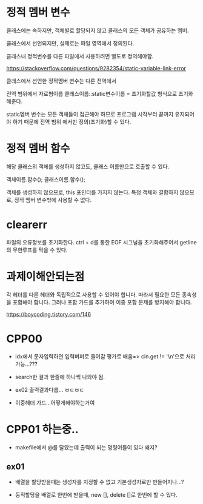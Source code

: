 # 정적 멤버 변수

클래스에는 속하지만, 객체별로 할당되지 않고 클래스의 모든 객체가 공유하는 멤버.

클래스에서 선언되지만, 실제로는 파일 영역에서 정의된다.

클래스내 정적변수를 다른 파일에서 사용하려면 별도로 정의해야함.

https://stackoverflow.com/questions/9282354/static-variable-link-error

클래스에서 선언한 정적멤버 변수는 다른 전역에서

전역 범위에서 자료형이름 클래스이름::static변수이름 = 초기화할값 형식으로 초기화 해준다.

static멤버 변수는 모든 객체들이 접근해야 하므로 프로그램 시작부터 끝까지 유지되어야 하기 때문에 전역 범위 에서만 정의(초기화)할 수 있다.

# 정적 멤버 함수

해당 클래스의 객체를 생성하지 않고도, 클래스 이름만으로 호출할 수 있다.

객체이름.함수();
클래스이름.함수();

객체를 생성하지 않으므로, this 포인터를 가지지 않는다.
특정 객체와 결합하지 않으므로, 정적 멤버 변수밖에 사용할 수 없다.

# clearerr

파일의 오류정보를 초기화한다.
ctrl + d를 통한 EOF 시그널을 초기화해주어서
getline의 무한루프를 막을 수 있다.

# 과제이해안되는점

각 헤더를 다른 헤더와 독립적으로 사용할 수 있어야 합니다. 따라서 필요한 모든 종속성을 포함해야 합니다. 그러나 포함 가드를 추가하여 이중 포함 문제를 방지해야 합니다.

https://boycoding.tistory.com/146

# CPP00

- idx에서 문자입력하면 입력버퍼로 들어감
평가로 배움=> cin.get != '\n'으로 처리가능...???

- search한 결과 한줄에 하나씩 나와야 됨.

- ex02 출력결과다름... ㅂㄷㅂㄷ

- 이중헤더 가드...어떻게해야하는거여

# CPP01 하는중..

- makefile에서 @를 달았는데 출력이 되는 명령어들이 있다 왜지?

## ex01

- 배열을 할당받을때는 생성자를 지정할 수 없고 기본생성자로만 만들어지나...?

- 동적할당을 배열로 한번에 받을때, new [], delete []로 한번에 할 수 있다.